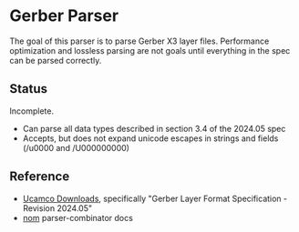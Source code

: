 # Gerber Parser

The goal of this parser is to parse Gerber X3 layer files.
Performance optimization and lossless parsing are not goals until everything in
the spec can be parsed correctly.

## Status

Incomplete.

* Can parse all data types described in section 3.4 of the 2024.05 spec
* Accepts, but does not expand unicode escapes in strings and fields
  (/u0000 and /U000000000)


## Reference


* [Ucamco Downloads](https://www.ucamco.com/en/gerber/downloads), specifically
  "Gerber Layer Format Specification - Revision 2024.05"
* [nom](https://docs.rs/nom/latest/nom/) parser-combinator docs
